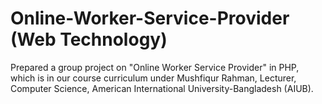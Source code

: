 # Online-Worker-Service-Provider (Web Technology)
Prepared a group project on "Online Worker Service Provider" in PHP, which is in our course curriculum under Mushfiqur Rahman, Lecturer, Computer Science, American International University-Bangladesh (AIUB).
